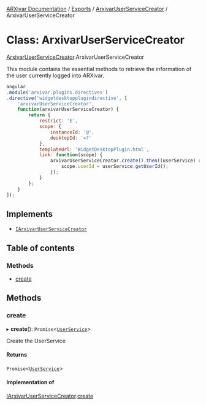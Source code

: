 [ARXivar Documentation](../README.md) / [Exports](../modules.md) / [ArxivarUserServiceCreator](../modules/ArxivarUserServiceCreator.md) / ArxivarUserServiceCreator

# Class: ArxivarUserServiceCreator

[ArxivarUserServiceCreator](../modules/ArxivarUserServiceCreator.md).ArxivarUserServiceCreator

This module contains the essential methods to retrieve the information of the user currently logged into ARXivar.
```javascript
angular
.module('arxivar.plugins.directives')
.directive('widgetdesktopplugindirective', [
	'arxivarUserServiceCreator',
	function(arxivarUserServiceCreator) {
		return {
			restrict: 'E',
			scope: {
				instanceId: '@',
				desktopId: '=?'
			},
			templateUrl: 'WidgetDesktopPlugin.html',
			link: function(scope) {
				arxivarUserServiceCreator.create().then((userService) => {
					scope.userId = userService.getUserId();
				});
			}
		};
	}
]);
```

## Implements

- [`IArxivarUserServiceCreator`](../interfaces/Interfaces.IArxivarUserServiceCreator.md)

## Table of contents

### Methods

- [create](ArxivarUserServiceCreator.ArxivarUserServiceCreator.md#create)

## Methods

### create

▸ **create**(): `Promise`\<[`UserService`](UserService.UserService.md)\>

Create the UserService

#### Returns

`Promise`\<[`UserService`](UserService.UserService.md)\>

#### Implementation of

[IArxivarUserServiceCreator](../interfaces/Interfaces.IArxivarUserServiceCreator.md).[create](../interfaces/Interfaces.IArxivarUserServiceCreator.md#create)
